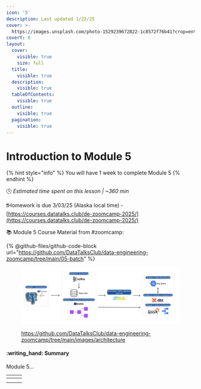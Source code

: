 ```yaml
---
icon: '5'
description: Last updated 1/22/25
cover: >-
  https://images.unsplash.com/photo-1529239672822-1c8572f76b41?crop=entropy&cs=srgb&fm=jpg&ixid=M3wxOTcwMjR8MHwxfHNlYXJjaHwxfHxudW1iZXIlMjA1fGVufDB8fHx8MTczNzYwNTEzNnww&ixlib=rb-4.0.3&q=85
coverY: 0
layout:
  cover:
    visible: true
    size: full
  title:
    visible: true
  description:
    visible: true
  tableOfContents:
    visible: true
  outline:
    visible: true
  pagination:
    visible: true
---
```


# Introduction to Module 5

{% hint style="info" %}
You will have 1 week to complete Module 5
{% endhint %}

:clock4:  _Estimated time spent on this lesson | \~360 min_

:exclamation:Homework is due 3/03/25 (Alaska local time) -  [https://courses.datatalks.club/de-zoomcamp-2025/](https://courses.datatalks.club/de-zoomcamp-2025/)

:books: Module 5 Course Material from #zoomcamp:

{% @github-files/github-code-block url="https://github.com/DataTalksClub/data-engineering-zoomcamp/tree/main/05-batch" %}

<figure><img src="../.gitbook/assets/arch_v4_workshops (1).jpg" alt=""><figcaption><p><a href="https://github.com/DataTalksClub/data-engineering-zoomcamp/tree/main/images/architecture">https://github.com/DataTalksClub/data-engineering-zoomcamp/tree/main/images/architecture</a></p></figcaption></figure>

#### :writing\_hand: Summary

Module 5...

<table data-view="cards"><thead><tr><th></th><th></th><th></th></tr></thead><tbody><tr><td></td><td></td><td></td></tr><tr><td></td><td></td><td></td></tr></tbody></table>
